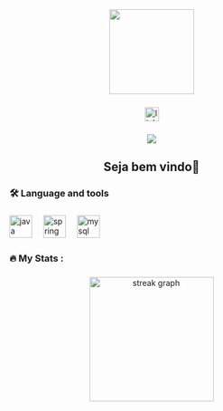 <div align="center">
  <img height="150" src="https://media3.giphy.com/media/v1.Y2lkPTc5MGI3NjExa2cxeWxtcXY5NGp0MHhoeTNmbXF5MXlzZGNuMXoxZm91b241ZGgxaSZlcD12MV9pbnRlcm5hbF9naWZfYnlfaWQmY3Q9Zw/H6m3Z3xI6n3r1T3k8n/giphy.gif"  />
</div>

###

<div align="center">
  <a href="https://www.linkedin.com/in/kauan-ara%C3%BAjo-a85509275/" target="_blank">
    <img src="https://img.shields.io/static/v1?message=LinkedIn&logo=linkedin&label=&color=0077B5&logoColor=white&labelColor=&style=for-the-badge" height="25" alt="linkedin logo"  />
  </a>
</div>

###

<div align="center">
  <img src="https://visitor-badge.laobi.icu/badge?page_id=KauanAraujo019.KauanAraujo019&"  />
</div>

###

<h2 align="center">Seja bem vindo👋</h2>

###

<h3 align="left">🛠 Language and tools</h3>

###

<div align="left">
  <img src="https://cdn.jsdelivr.net/gh/devicons/devicon/icons/java/java-original.svg" height="40" alt="java logo"  />
  <img width="12" />
  <img src="https://cdn.jsdelivr.net/gh/devicons/devicon/icons/spring/spring-original.svg" height="40" alt="spring logo"  />
  <img width="12" />
  <img src="https://cdn.jsdelivr.net/gh/devicons/devicon/icons/mysql/mysql-original.svg" height="40" alt="mysql logo"  />
</div>

###

<h3 align="left">🔥   My Stats :</h3>

###

<div align="center">
  <img src="https://streak-stats.demolab.com?user=KauanAraujo019&locale=en&mode=daily&theme=dark&hide_border=false&border_radius=5&order=3" height="220" alt="streak graph"  />
</div>

###
